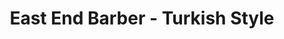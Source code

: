 ---
title: "East End Barber - Turkish Style"
url: /west-calder/east-end-barber-turkish-style/
shop: hairdresser
---